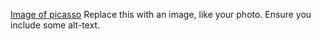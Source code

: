 [Image of picasso](https://octodex.github.com/images/picasso.jpg)
Replace this with an image, like your photo. Ensure you include some alt-text.

